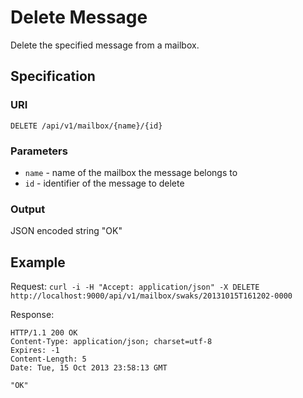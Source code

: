 # Delete Message

Delete the specified message from a mailbox.

## Specification

### URI

`DELETE /api/v1/mailbox/{name}/{id}`

### Parameters

- `name` - name of the mailbox the message belongs to
- `id` - identifier of the message to delete

### Output

JSON encoded string "OK"

## Example

Request: `curl -i -H "Accept: application/json" -X DELETE http://localhost:9000/api/v1/mailbox/swaks/20131015T161202-0000`

Response:

```http
HTTP/1.1 200 OK
Content-Type: application/json; charset=utf-8
Expires: -1
Content-Length: 5
Date: Tue, 15 Oct 2013 23:58:13 GMT

"OK"
```
